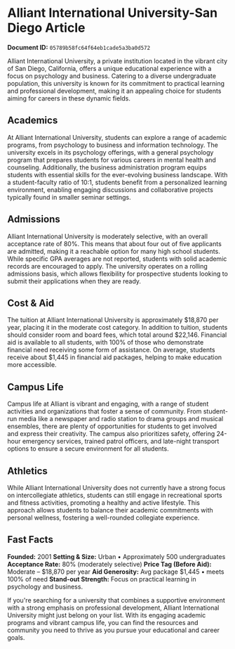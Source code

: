 # Alliant International University-San Diego Article

**Document ID:** `05789b58fc64f64eb1cade5a3ba0d572`

Alliant International University, a private institution located in the vibrant city of San Diego, California, offers a unique educational experience with a focus on psychology and business. Catering to a diverse undergraduate population, this university is known for its commitment to practical learning and professional development, making it an appealing choice for students aiming for careers in these dynamic fields.

## Academics
At Alliant International University, students can explore a range of academic programs, from psychology to business and information technology. The university excels in its psychology offerings, with a general psychology program that prepares students for various careers in mental health and counseling. Additionally, the business administration program equips students with essential skills for the ever-evolving business landscape. With a student-faculty ratio of 10:1, students benefit from a personalized learning environment, enabling engaging discussions and collaborative projects typically found in smaller seminar settings.

## Admissions
Alliant International University is moderately selective, with an overall acceptance rate of 80%. This means that about four out of five applicants are admitted, making it a reachable option for many high school students. While specific GPA averages are not reported, students with solid academic records are encouraged to apply. The university operates on a rolling admissions basis, which allows flexibility for prospective students looking to submit their applications when they are ready.

## Cost & Aid
The tuition at Alliant International University is approximately $18,870 per year, placing it in the moderate cost category. In addition to tuition, students should consider room and board fees, which total around $22,146. Financial aid is available to all students, with 100% of those who demonstrate financial need receiving some form of assistance. On average, students receive about $1,445 in financial aid packages, helping to make education more accessible.

## Campus Life
Campus life at Alliant is vibrant and engaging, with a range of student activities and organizations that foster a sense of community. From student-run media like a newspaper and radio station to drama groups and musical ensembles, there are plenty of opportunities for students to get involved and express their creativity. The campus also prioritizes safety, offering 24-hour emergency services, trained patrol officers, and late-night transport options to ensure a secure environment for all students.

## Athletics
While Alliant International University does not currently have a strong focus on intercollegiate athletics, students can still engage in recreational sports and fitness activities, promoting a healthy and active lifestyle. This approach allows students to balance their academic commitments with personal wellness, fostering a well-rounded collegiate experience.

## Fast Facts
**Founded:** 2001
**Setting & Size:** Urban • Approximately 500 undergraduates
**Acceptance Rate:** 80% (moderately selective)
**Price Tag (Before Aid):** Moderate – $18,870 per year
**Aid Generosity:** Avg package $1,445 • meets 100% of need
**Stand-out Strength:** Focus on practical learning in psychology and business.

If you're searching for a university that combines a supportive environment with a strong emphasis on professional development, Alliant International University might just belong on your list. With its engaging academic programs and vibrant campus life, you can find the resources and community you need to thrive as you pursue your educational and career goals.
